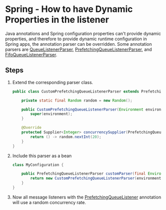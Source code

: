 # Spring - How to have Dynamic Properties in the listener

Java annotations and Spring configuration properties can't provide dynamic properties, and therefore to provide dynamic runtime configuration in Spring apps,
the annotation parser can be overridden. Some annotation parsers
are [QueueListenerParser](../../../spring/spring-core/src/main/java/com/jashmore/sqs/spring/container/basic/QueueListener.java),
[PrefetchingQueueListenerParser](../../../spring/spring-core/src/main/java/com/jashmore/sqs/spring/container/prefetch/PrefetchingQueueListenerParser.java),
and [FifoQueueListenerParser](../../../spring/spring-core/src/main/java/com/jashmore/sqs/spring/container/fifo/FifoQueueListenerParser.java).

## Steps

1.  Extend the corresponding parser class.

    ```java
    public class CustomPrefetchingQueueListenerParser extends PrefetchingQueueListenerParser {

        private static final Random random = new Random();

        public CustomPrefetchingQueueListenerParser(Environment environment) {
            super(environment);
        }

        @Override
        protected Supplier<Integer> concurrencySupplier(PrefetchingQueueListener annotation) {
            return () -> random.nextInt(20);
        }
    }

    ```

1.  Include this parser as a bean

    ```java
    class MyConfiguration {

        public PrefetchingQueueListenerParser customParser(final Environment environment) {
            return new CustomPrefetchingQueueListenerParser(environment);
        }
    }

    ```

1.  Now all message listeners with the [PrefetchingQueueListener](../../../spring/spring-core/src/main/java/com/jashmore/sqs/spring/container/prefetch/PrefetchingQueueListener.java)
    annotation will use a random concurrency rate.

